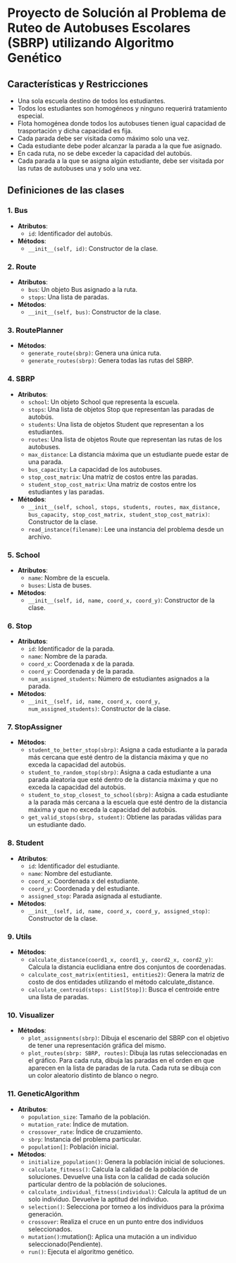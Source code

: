 # Proyecto de Solución al Problema de Ruteo de Autobuses Escolares (SBRP) utilizando Algoritmo Genético
## Características y Restricciones
* Una sola escuela destino de todos los estudiantes.
* Todos los estudiantes son homogéneos y ninguno requerirá tratamiento especial.
* Flota homogénea donde todos los autobuses tienen igual capacidad de trasportación y dicha capacidad es fija.
* Cada parada debe ser visitada como máximo solo una vez.
* Cada estudiante debe poder alcanzar la parada a la que fue asignado.
* En cada ruta, no se debe exceder la capacidad del autobús.
* Cada parada a la que se asigna algún estudiante, debe ser visitada por las rutas de autobuses una y solo una vez.
## Definiciones de las clases
### 1. Bus
- **Atributos**:
    - `id`: Identificador del autobús.
- **Métodos**:
    - `__init__(self, id)`: Constructor de la clase.

### 2. Route
- **Atributos**:
    - `bus`: Un objeto Bus asignado a la ruta.
    - `stops`: Una lista de paradas.
- **Métodos**:
    - `__init__(self, bus)`: Constructor de la clase.

### 3. RoutePlanner
- **Métodos**:
    - `generate_route(sbrp)`: Genera una única ruta.
    - `generate_routes(sbrp)`: Genera todas las rutas del SBRP.

### 4. SBRP
- **Atributos**:
    - `school`: Un objeto School que representa la escuela.
    - `stops`: Una lista de objetos Stop que representan las paradas de autobús.
    - `students`: Una lista de objetos Student que representan a los estudiantes.
    - `routes`: Una lista de objetos Route que representan las rutas de los autobuses.
    - `max_distance`: La distancia máxima que un estudiante puede estar de una parada.
    - `bus_capacity`: La capacidad de los autobuses.
    - `stop_cost_matrix`: Una matriz de costos entre las paradas.
    - `student_stop_cost_matrix`: Una matriz de costos entre los estudiantes y las paradas.
- **Métodos**:
    - `__init__(self, school, stops, students, routes, max_distance, bus_capacity, stop_cost_matrix, student_stop_cost_matrix)`: Constructor de la clase.
    - `read_instance(filename)`: Lee una instancia del problema desde un archivo.

### 5. School
- **Atributos**:
    - `name`: Nombre de la escuela.
    - `buses`: Lista de buses.
- **Métodos**:
    - `__init__(self, id, name, coord_x, coord_y)`: Constructor de la clase.

### 6. Stop
- **Atributos**:
    - `id`: Identificador de la parada.
    - `name`: Nombre de la parada.
    - `coord_x`: Coordenada x de la parada.
    - `coord_y`: Coordenada y de la parada.
    - `num_assigned_students`: Número de estudiantes asignados a la parada.
- **Métodos**:
    - `__init__(self, id, name, coord_x, coord_y, num_assigned_students)`: Constructor de la clase.

### 7. StopAssigner
- **Métodos**:
    - `student_to_better_stop(sbrp)`: Asigna a cada estudiante a la parada más cercana que esté dentro de la distancia máxima y que no exceda la capacidad del autobús.
    - `student_to_random_stop(sbrp)`: Asigna a cada estudiante a una parada aleatoria que esté dentro de la distancia máxima y que no exceda la capacidad del autobús.
    - `student_to_stop_closest_to_school(sbrp)`: Asigna a cada estudiante a la parada más cercana a la escuela que esté dentro de la distancia máxima y que no exceda la capacidad del autobús.
    - `get_valid_stops(sbrp, student)`: Obtiene las paradas válidas para un estudiante dado.

### 8. Student
- **Atributos**:
    - `id`: Identificador del estudiante.
    - `name`: Nombre del estudiante.
    - `coord_x`: Coordenada x del estudiante.
    - `coord_y`: Coordenada y del estudiante.
    - `assigned_stop`: Parada asignada al estudiante.
- **Métodos**:
    - `__init__(self, id, name, coord_x, coord_y, assigned_stop)`: Constructor de la clase.

### 9. Utils
- **Métodos**:
    - `calculate_distance(coord1_x, coord1_y, coord2_x, coord2_y)`: Calcula la distancia euclidiana entre dos conjuntos de coordenadas.
    - `calculate_cost_matrix(entities1, entities2)`: Genera la matriz de costo de dos entidades utilizando el método calculate_distance.
    - `calculate_centroid(stops: List[Stop])`: Busca el centroide entre una lista de paradas.

### 10. Visualizer
- **Métodos**:
    - `plot_assignments(sbrp)`: Dibuja el escenario del SBRP con el objetivo de tener una representación gráfica del mismo.
    - `plot_routes(sbrp: SBRP, routes)`: Dibuja las rutas seleccionadas en el gráfico. Para cada ruta, dibuja las paradas en el orden en que aparecen en la lista de 
       paradas de la ruta. Cada ruta se dibuja con un color aleatorio distinto de blanco o negro.

### 11. GeneticAlgorithm
- **Atributos**:
    - `population_size`: Tamaño de la población.
    - `mutation_rate`: Índice de mutation.
    - `crossover_rate`: Índice de cruzamiento.
    - `sbrp`: Instancia del problema particular.
    - `population[]`: Población inicial.
- **Métodos**:
    - `initialize_population()`: Genera la población inicial de soluciones.
    - `calculate_fitness()`: Calcula la calidad de la población de soluciones. Devuelve una lista con la calidad de cada solución particular dentro de la población de soluciones.
    - `calculate_individual_fitness(individual)`: Calcula la aptitud de un solo individuo. Devuelve la aptitud del individuo.
    - `selection()`: Selecciona por torneo a los individuos para la próxima generación.
    - `crossover`: Realiza el cruce en un punto entre dos individuos seleccionados.
    - `mutation()`:mutation(): Aplica una mutación a un individuo seleccionado(Pendiente). 
    - `run()`: Ejecuta el algoritmo genético.
